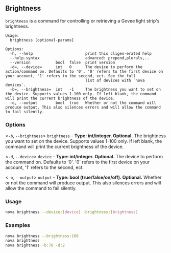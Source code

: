 ## Brightness

`brightness` is a command for controlling or retrieving a Govee light strip's brightness.

```text
Usage:
  brightness [optional-params]

Options:
  -h, --help                       print this cligen-erated help
  --help-syntax                    advanced: prepend,plurals,..
  --version           bool  false  print version
  -d=, --device=      int   0      The device to perform the action/command on. Defaults to '0'. '0' refers to the first device on your account, '1' refers to the second, ect. See the full   
                                   list of devices with `nova devices`.
  -b=, --brightness=  int   -1     The brightness you want to set on the device. Supports values 1-100 only. If left blank, the command will print the current brightness of the device.       
  -o, --output        bool  true   Whether or not the command will produce output. This also silences errors and will allow the command to fail silently.
```

### Options

<`-b`, `--brightness`> `brightness` - **Type: int/integer. Optional.**
The brightness you want to set on the device. Supports values 1-100 only.
If left blank, the command will print the current brightness of the device.

<`-d`, `--device`> `device` - **Type: int/integer. Optional.**
The device to perform the command on. Defaults to '0'. '0' refers to the first device on your account, '1' refers to the second, ect.

<`-o`, `--output`> `output` - **Type: bool (true/false/on/off). Optional.**
Whether or not the command will produce output. This also silences errors and will allow the command to fail silently.

### Usage

```sh
nova brightness --device:[device] -brightness:[brightness]
```

### Examples

```sh
nova brightness --brightness:100
nova brightness 
nova brightness -b:70 -d:2
```
